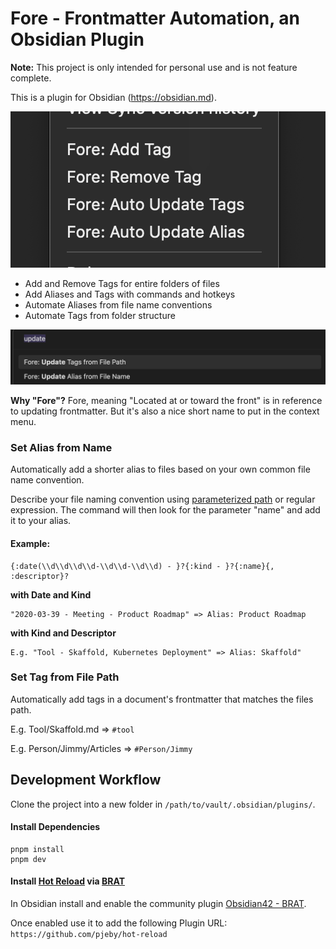 # Fore - Frontmatter Automation, an Obsidian Plugin

**Note:** This project is only intended for personal use and is not feature complete.

This is a plugin for Obsidian (https://obsidian.md).

![Context Menu Commands](assets/context-menu-commands.png)

-   Add and Remove Tags for entire folders of files
-   Add Aliases and Tags with commands and hotkeys
-   Automate Aliases from file name conventions
-   Automate Tags from folder structure

![Commands](assets/command-pallete-commands.png)

**Why "Fore"?** Fore, meaning "Located at or toward the front" is in reference to updating frontmatter. But it's also a nice short name to put in the context menu.

### Set Alias from Name

Automatically add a shorter alias to files based on your own common file name convention.

Describe your file naming convention using [parameterized path] or regular expression. The command will then look for the parameter "name" and add it to your alias.

[parameterized path]: https://www.npmjs.com/package/path-to-regexp

#### Example:

```
{:date(\\d\\d\\d\\d-\\d\\d-\\d\\d) - }?{:kind - }?{:name}{, :descriptor}?
```

**with Date and Kind**

```
"2020-03-39 - Meeting - Product Roadmap" => Alias: Product Roadmap
```

**with Kind and Descriptor**

```
E.g. "Tool - Skaffold, Kubernetes Deployment" => Alias: Skaffold"
```

### Set Tag from File Path

Automatically add tags in a document's frontmatter that matches the files path.

E.g. Tool/Skaffold.md => `#tool`

E.g. Person/Jimmy/Articles => `#Person/Jimmy`

## Development Workflow

Clone the project into a new folder in `/path/to/vault/.obsidian/plugins/`.

#### Install Dependencies

```
pnpm install
pnpm dev
```

#### Install [Hot Reload] via [BRAT]

In Obsidian install and enable the community plugin [Obsidian42 - BRAT][brat].

Once enabled use it to add the following Plugin URL: `https://github.com/pjeby/hot-reload`

[hot reload]: https://github.com/pjeby/hot-reload
[brat]: https://github.com/TfTHacker/obsidian42-brat
